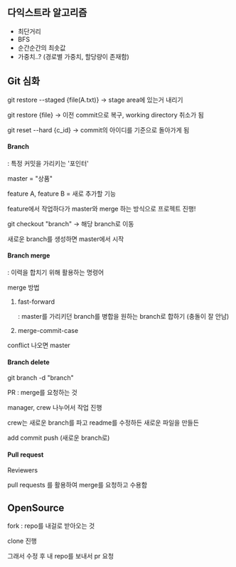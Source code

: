 ## 다익스트라 알고리즘

- 최단거리
- BFS
- 순간순간의 최솟값
- 가중치..? (경로별 가중치, 할당량이 존재함)



## Git 심화

git restore --staged {file(A.txt)} -> stage area에 있는거 내리기

git restore {file} -> 이전 commit으로 복구, working directory 취소가 됨

git reset --hard {c_id} -> commit의 아이디를 기준으로 돌아가게 됨



#### Branch

: 특정 커밋을 가리키는 '포인터'



master = "상품"

feature A, feature B = 새로 추가할 기능

feature에서 작업하다가 master와 merge 하는 방식으로 프로젝트 진행!

git checkout "branch" -> 해당 branch로 이동



새로운 branch를 생성하면 master에서 시작



#### Branch merge

: 이력을 합치기 위해 활용하는 명령어

merge 방법

1. fast-forward

   : master를 가리키던 branch를 병합을 원하는 branch로 합하기 (충돌이 잘 안남)

2. merge-commit-case

conflict 나오면 master 



#### Branch delete

git branch -d "branch"



PR : merge를 요청하는 것



manager, crew 나누어서 작업 진행

crew는 새로운 branch를 파고 readme를 수정하든 새로운 파일을 만들든

add commit push (새로운 branch로)



#### Pull request

Reviewers

pull requests 를 활용하여 merge를 요청하고 수용함



## OpenSource

fork : repo를 내걸로 받아오는 것

clone 진행

그래서 수정 후 내 repo를 보내서 pr 요청

